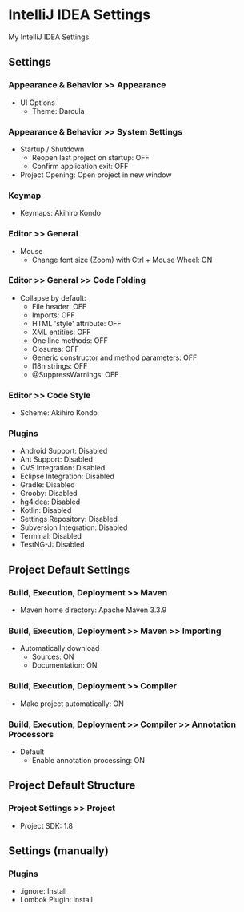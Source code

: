 IntelliJ IDEA Settings
======================

My IntelliJ IDEA Settings.  

Settings
--------

### Appearance & Behavior >> Appearance

* UI Options
    * Theme: Darcula

### Appearance & Behavior >> System Settings

* Startup / Shutdown
    * Reopen last project on startup: OFF
    * Confirm application exit: OFF
* Project Opening: Open project in new window

### Keymap

* Keymaps: Akihiro Kondo

### Editor >> General

* Mouse
    * Change font size (Zoom) with Ctrl + Mouse Wheel: ON

### Editor >> General >> Code Folding

* Collapse by default:
    * File header: OFF
    * Imports: OFF
    * HTML 'style' attribute: OFF
    * XML entities: OFF
    * One line methods: OFF
    * Closures: OFF
    * Generic constructor and method parameters: OFF
    * I18n strings: OFF
    * @SuppressWarnings: OFF

### Editor >> Code Style

* Scheme: Akihiro Kondo

### Plugins

* Android Support: Disabled
* Ant Support: Disabled
* CVS Integration: Disabled
* Eclipse Integration: Disabled
* Gradle: Disabled
* Grooby: Disabled
* hg4idea: Disabled
* Kotlin: Disabled
* Settings Repository: Disabled
* Subversion Integration: Disabled
* Terminal: Disabled
* TestNG-J: Disabled

Project Default Settings
------------------------

### Build, Execution, Deployment >> Maven

* Maven home directory: Apache Maven 3.3.9

### Build, Execution, Deployment >> Maven >> Importing

* Automatically download
    * Sources: ON
    * Documentation: ON

### Build, Execution, Deployment >> Compiler

* Make project automatically: ON

### Build, Execution, Deployment >> Compiler >> Annotation Processors

* Default
    * Enable annotation processing: ON

Project Default Structure
-------------------------

### Project Settings >> Project

* Project SDK: 1.8

Settings (manually)
-------------------

### Plugins

* .ignore: Install
* Lombok Plugin: Install
